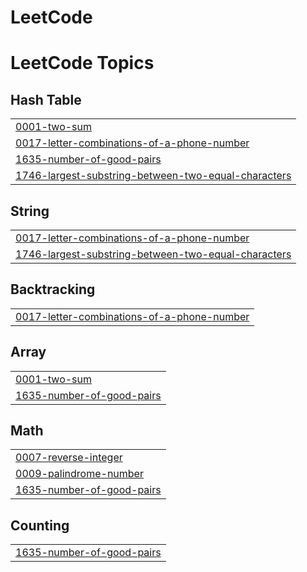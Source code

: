 # LeetCode
<!---LeetCode Topics Start-->
# LeetCode Topics
## Hash Table
|  |
| ------- |
| [0001-two-sum](https://github.com/RyanUsher606/LeetCode/tree/master/0001-two-sum) |
| [0017-letter-combinations-of-a-phone-number](https://github.com/RyanUsher606/LeetCode/tree/master/0017-letter-combinations-of-a-phone-number) |
| [1635-number-of-good-pairs](https://github.com/RyanUsher606/LeetCode/tree/master/1635-number-of-good-pairs) |
| [1746-largest-substring-between-two-equal-characters](https://github.com/RyanUsher606/LeetCode/tree/master/1746-largest-substring-between-two-equal-characters) |
## String
|  |
| ------- |
| [0017-letter-combinations-of-a-phone-number](https://github.com/RyanUsher606/LeetCode/tree/master/0017-letter-combinations-of-a-phone-number) |
| [1746-largest-substring-between-two-equal-characters](https://github.com/RyanUsher606/LeetCode/tree/master/1746-largest-substring-between-two-equal-characters) |
## Backtracking
|  |
| ------- |
| [0017-letter-combinations-of-a-phone-number](https://github.com/RyanUsher606/LeetCode/tree/master/0017-letter-combinations-of-a-phone-number) |
## Array
|  |
| ------- |
| [0001-two-sum](https://github.com/RyanUsher606/LeetCode/tree/master/0001-two-sum) |
| [1635-number-of-good-pairs](https://github.com/RyanUsher606/LeetCode/tree/master/1635-number-of-good-pairs) |
## Math
|  |
| ------- |
| [0007-reverse-integer](https://github.com/RyanUsher606/LeetCode/tree/master/0007-reverse-integer) |
| [0009-palindrome-number](https://github.com/RyanUsher606/LeetCode/tree/master/0009-palindrome-number) |
| [1635-number-of-good-pairs](https://github.com/RyanUsher606/LeetCode/tree/master/1635-number-of-good-pairs) |
## Counting
|  |
| ------- |
| [1635-number-of-good-pairs](https://github.com/RyanUsher606/LeetCode/tree/master/1635-number-of-good-pairs) |
<!---LeetCode Topics End-->